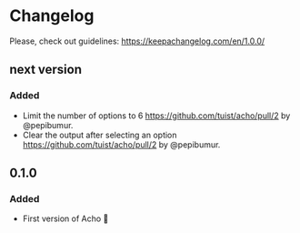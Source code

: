 # Changelog

Please, check out guidelines: https://keepachangelog.com/en/1.0.0/

## next version

### Added

- Limit the number of options to 6 https://github.com/tuist/acho/pull/2 by @pepibumur.
- Clear the output after selecting an option https://github.com/tuist/acho/pull/2 by @pepibumur.

## 0.1.0

### Added

- First version of Acho :tada:
